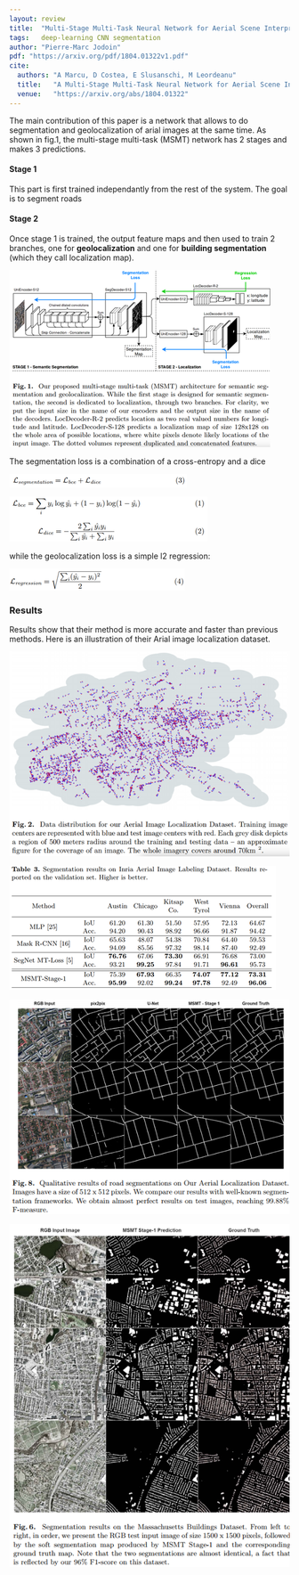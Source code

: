 ```yaml
---
layout: review
title:  "Multi-Stage Multi-Task Neural Network for Aerial Scene Interpretation and Geolocalization"
tags:   deep-learning CNN segmentation
author: "Pierre-Marc Jodoin"
pdf: "https://arxiv.org/pdf/1804.01322v1.pdf"
cite:
  authors: "A Marcu, D Costea, E Slusanschi, M Leordeanu"
  title:   "A Multi-Stage Multi-Task Neural Network for Aerial Scene Interpretation and Geolocalization" 
  venue:   "https://arxiv.org/abs/1804.01322"
---
```


The main contribution of this paper is a network that allows to do segmentation and geolocalization of arial images at the same time.  As shown in fig.1, the multi-stage multi-task (MSMT) network has 2 stages and makes 3 predictions.  

#### Stage 1

This part is first trained independantly from the rest of the system.  The goal is to segment roads

#### Stage 2 

Once stage 1 is trained, the output feature maps and then used to train 2 branches, one for **geolocalization** and one for **building segmentation** (which they call localization map). 


![](/deep-learning/images/interpPLUSgeo/sc01.png)

The segmentation loss is a combination of a cross-entropy and a dice

![](/deep-learning/images/interpPLUSgeo/sc03.png)


![](/deep-learning/images/interpPLUSgeo/sc02.png)

while the geolocalization loss is a simple l2 regression:

![](/deep-learning/images/interpPLUSgeo/sc04.png)



### Results

Results show that their method is more accurate and faster than previous methods.  Here is an illustration of their Arial image localization dataset.

![](/deep-learning/images/interpPLUSgeo/sc05.png)


![](/deep-learning/images/interpPLUSgeo/sc06.png)

![](/deep-learning/images/interpPLUSgeo/sc07.png)

![](/deep-learning/images/interpPLUSgeo/sc08.png)

